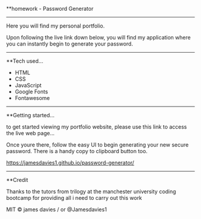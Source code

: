**homework - Password Generator

-------------------------------------------

Here you will find my personal portfolio.

Upon following the live link down below, you will find my application where you can instantly begin to generate your password.

-------------------------------------------

**Tech used...

- HTML
- CSS
- JavaScript
- Google Fonts
- Fontawesome 

-------------------------------------------

**Getting started...

to get started viewing my portfolio website, please use this link to access the live web page...

Once youre there, follow the easy UI to begin generating your new secure password. There is a handy copy to clipboard button too.

https://jamesdavies1.github.io/password-generator/

-------------------------------------------

**Credit

Thanks to the tutors from trilogy at the manchester university coding bootcamp for providing all i need to carry out this work

MIT © james davies / or @Jamesdavies1
